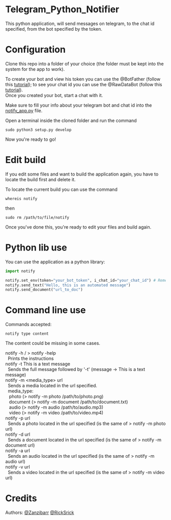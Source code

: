# Telegram_Python_Notifier
This python application, will send messages on telegram, to the chat id specified, from the bot specified by the token.  

# Configuration
Clone this repo into a folder of your choice (the folder must be kept into the system for the app to work).  

To create your bot and view his token you can use the @BotFather (follow this <a href="https://www.youtube.com/watch?v=aNmRNjME6mE">tutorial</a>); to see your chat id you can use the @RawDataBot (follow this <a href="https://www.youtube.com/watch?v=UPC5Ck1oU6k">tutorial</a>).  
Once you created your bot, start a chat with it.  

Make sure to fill your info about your telegram bot and chat id into the <a href="https://github.com/Zanzibarr/Telegram_Python_Notifier/blob/main/notify_app.py">notify_app.py</a> file.  

Open a terminal inside the cloned folder and run the command  
```shell
sudo python3 setup.py develop
```

Now you're ready to go!

# Edit build

If you edit some files and want to build the application again, you have to locate the build first and delete it.

To locate the current build you can use the command  
```shell
whereis notify
```
then  
```shell
sudo rm /path/to/file/notify
```

Once you've done this, you're ready to edit your files and build again.

# Python lib use
You can use the application as a python library:
```python
import notify

notify.set_env(token="your_bot_token", i_chat_id="your_chat_id") # Remember to use this method before calling any other method
notify.send_text("Hello, this is an automated message")
notify.send_document("url_to_doc")
```

# Command line use
Commands accepted:
```shell
notify type content
```

The content could be missing in some cases.  

notify -h / > notify -help  
&nbsp; Prints the instructions  
notify -t This is a text message  
&nbsp; Sends the full message followed by '-t' (message -> This is a text message)  
notify -m <media_type> url  
&nbsp; Sends a media located in the url specified.  
&nbsp; media_type:  
&nbsp;&nbsp; photo (> notify -m photo /path/to/photo.png)  
&nbsp;&nbsp; document (> notify -m document /path/to/document.txt)  
&nbsp;&nbsp; audio (> notify -m audio /path/to/audio.mp3)  
&nbsp;&nbsp; video (> notify -m video /path/to/video.mp4)  
notify -p url  
&nbsp; Sends a photo located in the url specified (is the same of > notify -m photo url)  
notify -d url  
&nbsp; Sends a document located in the url specified (is the same of > notify -m document url)  
notify -a url  
&nbsp; Sends an audio located in the url specified (is the same of > notify -m audio url)  
notify -v url  
&nbsp; Sends a video located in the url specified (is the same of > notify -m video url)  


# Credits
Authors: <a href="https://github.com/Zanzibarr">@Zanzibarr</a> <a href="https://github.com/RickSrick">@RickSrick</a>
